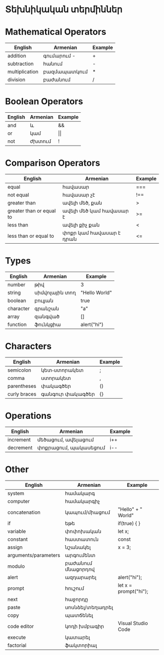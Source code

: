 # Տեխնիկական տերմիններ


# Mathematical Operators

| English | Armenian | Example |
| ------ | ------ | ------ |
| addition | գումարում -|  +     |
| subtraction |  հանում | - |
| multiplication | բազմապատկում | * |
| division | բաժանում | / |


# Boolean Operators
| English | Armenian | Example |
| ------ | ------ | ------ |
| and |  և | && |
| or | կամ | \|\| |
| not | ժխտում | ! |


# Comparison Operators
| English | Armenian | Example |
| ------ | ------ | ------ |
| equal |  հավասար | === |
| not equal |  հավասար չէ | !== |
| greater than |  ավելի մեծ, քան | > |
| greater than or equal to |  ավելի մեծ կամ հավասար է | >= |
| less than |  ավելի քիչ քան | < |
| less than or equal to |  փոքր կամ հավասար է դրան | <= |

# Types
| English | Armenian | Example |
| ------ | ------ | ------ |
| number |  թիվ | 3 |
| string |  սիմվոլային տող | "Hello World" |
| boolean |  բուլյան | true |
| character |  գրանշան | "a" |
| array | զանգված | [] |
| function | ֆունկցիա | alert("hi") |


# Characters
| English | Armenian | Example |
| ------ | ------ | ------ |
| semicolon |  կետ֊ստորակետ | ; |
| comma | ստորակետ | , |
| parentheses |  փակագծեր | () |
| curly braces |  գանգուր փակագծեր | {} |


# Operations
| English | Armenian | Example |
| ------ | ------ | ------ |
| increment | մեծացում, ավելացում | i++ |
| decrement | փոքրացում, պակասեցում | i-- |


# Other
| English | Armenian | Example |
| ------ | ------ | ------ |
| system |  համակարգ | |
| computer |  համակարգիչ |
| concatenation | կապում/միացում | "Hello" + " World" |
| if |  եթե | if(true) { } |
| variable |  փոփոխական | let x; |
| constant | հաստատուն | const |
| assign |  նշանակել | x = 3; |
| arguments/parameters | արգումենտ |
| modulo | բաժանում մնացորդով | |
| alert |  ազդարարել | alert("hi"); |
| prompt |  հուշում | let x = prompt("hi"); |
| next |  հաջորդը |
| paste |  սոսնձել/տեղադրել |
| copy |  պատճենել |
| code editor |  կոդի խմբագիր | Visual Studio Code |
| execute |  կատարել |
| factorial | ֆակտորիալ  | |
